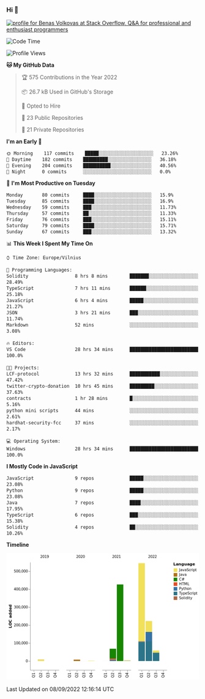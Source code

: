 ### Hi 👋
<a href="https://stackoverflow.com/users/14954249/benas-volkovas"><img src="https://stackoverflow.com/users/flair/14954249.png?theme=dark" width="208" height="58" alt="profile for Benas Volkovas at Stack Overflow, Q&amp;A for professional and enthusiast programmers" title="profile for Benas Volkovas at Stack Overflow, Q&amp;A for professional and enthusiast programmers"></a>

<!--START_SECTION:waka-->
![Code Time](http://img.shields.io/badge/Code%20Time-909%20hrs%2040%20mins-blue)

![Profile Views](http://img.shields.io/badge/Profile%20Views-1-blue)

**🐱 My GitHub Data** 

> 🏆 575 Contributions in the Year 2022
 > 
> 📦 26.7 kB Used in GitHub's Storage 
 > 
> 💼 Opted to Hire
 > 
> 📜 23 Public Repositories 
 > 
> 🔑 21 Private Repositories  
 > 
**I'm an Early 🐤** 

```text
🌞 Morning    117 commits    █████░░░░░░░░░░░░░░░░░░░░   23.26% 
🌆 Daytime    182 commits    █████████░░░░░░░░░░░░░░░░   36.18% 
🌃 Evening    204 commits    ██████████░░░░░░░░░░░░░░░   40.56% 
🌙 Night      0 commits      ░░░░░░░░░░░░░░░░░░░░░░░░░   0.0%

```
📅 **I'm Most Productive on Tuesday** 

```text
Monday       80 commits     ████░░░░░░░░░░░░░░░░░░░░░   15.9% 
Tuesday      85 commits     ████░░░░░░░░░░░░░░░░░░░░░   16.9% 
Wednesday    59 commits     ███░░░░░░░░░░░░░░░░░░░░░░   11.73% 
Thursday     57 commits     ██░░░░░░░░░░░░░░░░░░░░░░░   11.33% 
Friday       76 commits     ███░░░░░░░░░░░░░░░░░░░░░░   15.11% 
Saturday     79 commits     ████░░░░░░░░░░░░░░░░░░░░░   15.71% 
Sunday       67 commits     ███░░░░░░░░░░░░░░░░░░░░░░   13.32%

```


📊 **This Week I Spent My Time On** 

```text
⌚︎ Time Zone: Europe/Vilnius

💬 Programming Languages: 
Solidity                 8 hrs 8 mins        ███████░░░░░░░░░░░░░░░░░░   28.49% 
TypeScript               7 hrs 11 mins       ██████░░░░░░░░░░░░░░░░░░░   25.18% 
JavaScript               6 hrs 4 mins        █████░░░░░░░░░░░░░░░░░░░░   21.27% 
JSON                     3 hrs 21 mins       ███░░░░░░░░░░░░░░░░░░░░░░   11.74% 
Markdown                 52 mins             ░░░░░░░░░░░░░░░░░░░░░░░░░   3.08%

🔥 Editors: 
VS Code                  28 hrs 34 mins      █████████████████████████   100.0%

🐱‍💻 Projects: 
LCF-protocol             13 hrs 32 mins      ███████████░░░░░░░░░░░░░░   47.42% 
twitter-crypto-donation  10 hrs 45 mins      █████████░░░░░░░░░░░░░░░░   37.63% 
contracts                1 hr 28 mins        █░░░░░░░░░░░░░░░░░░░░░░░░   5.16% 
python mini scripts      44 mins             ░░░░░░░░░░░░░░░░░░░░░░░░░   2.61% 
hardhat-security-fcc     37 mins             ░░░░░░░░░░░░░░░░░░░░░░░░░   2.17%

💻 Operating System: 
Windows                  28 hrs 34 mins      █████████████████████████   100.0%

```

**I Mostly Code in JavaScript** 

```text
JavaScript               9 repos             █████░░░░░░░░░░░░░░░░░░░░   23.08% 
Python                   9 repos             █████░░░░░░░░░░░░░░░░░░░░   23.08% 
Java                     7 repos             ████░░░░░░░░░░░░░░░░░░░░░   17.95% 
TypeScript               6 repos             ███░░░░░░░░░░░░░░░░░░░░░░   15.38% 
Solidity                 4 repos             ██░░░░░░░░░░░░░░░░░░░░░░░   10.26%

```


**Timeline**

![Chart not found](https://raw.githubusercontent.com/BenasVolkovas/BenasVolkovas/main/charts/bar_graph.png) 


 Last Updated on 08/09/2022 12:16:14 UTC
<!--END_SECTION:waka-->
